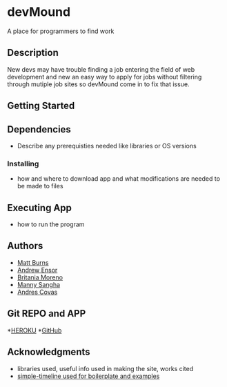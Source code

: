# devMound
A place for programmers to find work 

## Description
New devs may have trouble finding a job entering the field of web development and new an easy way to apply for jobs without filtering through mutiple job sites so devMound come in to fix that issue.

## Getting Started

## Dependencies
* Describe any prerequisties needed like libraries or OS versions

### Installing
* how and where to download app and what modifications are needed to be made to files

## Executing App
* how to run the program

## Authors
* [Matt Burns](https://github.com/FrankFrackle)
* [Andrew Ensor](https://github.com/a-ens)
* [Britania Moreno](https://github.com/BriMoreno)
* [Manny Sangha](https://github.com/mannysangha1)
* [Andres Covas](https://github.com/Cinosargo22)

## Git REPO and APP

*[HEROKU](https://devmound.herokuapp.com/)
*[GitHub](https://github.com/FrankFrackle/devMound)

## Acknowledgments
* libraries used, useful info used in making the site, works cited
* [simple-timeline used for boilerplate and examples](https://github.com/ac524/simple-timeline/tree/boilerplate)

